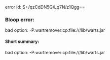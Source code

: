 error id: S+/qzCdDN5G/Lq7N/z1Qgg==
### Bloop error:

bad option: -P:wartremover:cp:file://<WORKSPACE>/lib/warts.jar
#### Short summary: 

bad option: -P:wartremover:cp:file://<WORKSPACE>/lib/warts.jar
